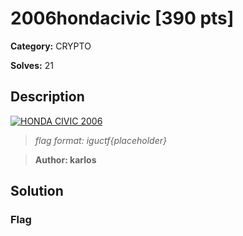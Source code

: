 # 2006hondacivic [390 pts]

**Category:** CRYPTO

**Solves:** 21

## Description

[![HONDA CIVIC 2006](http://img.youtube.com/vi/w-zzofp-vRI/0.jpg)](http://www.youtube.com/watch?v=w-zzofp-vRI "HONDA CIVIC 2006")

>*flag format: iguctf{placeholder}*

>**Author: karlos**


## Solution

### Flag

